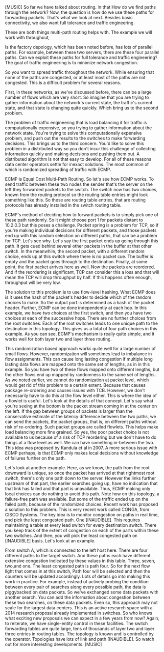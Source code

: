 [MUSIC] So far we have talked about routing. In that How do we find
paths through the network? Now, the question is how do we use
these paths for forwarding packets. That's what we look at next. Besides basic connectivity, we also want
full tolerance and traffic engineering. 

These are both things
multi-path routing helps with. The example we will work with throughout,


Is the factory depology, which has been noted before,
has lots of parallel paths. For example, between these two servers,
there are these four parallel paths. Can we exploit these paths for
full tolerance and traffic engineering? The goal of traffic engineering is
to minimize network congestion. 

So you want to spread traffic
throughout the network. While ensuring that none of
the paths are congested, or at least most of the paths
are not congested. This is a difficult problem for
several reasons. 

First, in these networks,
as we've discussed before, there can be a large number of
flows which are very short. So imagine that you are trying to gather
information about the network's current state, the traffic's current state, and
that state is changing quite quickly. Which bring us to the second problem. 

The problem of traffic engineering
that is load balancing it for traffic is computationally expensive, so you trying to gather information
about the network state. You're trying to solve this
computationally expensive problem, and push out the results to the switches
to make forwarding decisions. This brings us to the third concern. You'd like to solve this
problem in a distributed way so you don't incur this challenge of
collecting information quickly and making decisions and pushing them out. A distributed algorithm Is
not that easy to develop. For all of these reasons data center
operators settle for inexact solutions. The most common of which is randomized
spreading of traffic with ECMP. 

ECMP is Equal Cost Multi-Path Routing. So let's see how ECMP works. To send traffic between these two nodes
the sender that's the server on the left they forwarded packets to the switch. The switch now has two choices,
known from the routing protocol so the routing table entries might
look something like this. So these are routing table entries, that are routing protocols has already
installed in the switch routing table. 

ECMP's method of deciding
how to forward packets is to simply pick one
of these path randomly. So it might choose port 1 for packets distant to 10.2.0.3 but
this poses a challenge. Packet spring is a problem for TCP, so
if you're making individual decisions for different packets, and those packets end
up with this random selection on different paths, that can be a problem for TCP. Let's see why. Let's say the first packet ends
up going through this path. It gets cued behind several other packets
in the buffer at that other switch. In the meanwhile, the second packet, with a different random choice, ends up at
this switch where there is no packet cue. The buffer is empty and the packet
goes through to the destination. Finally, at some point,
the first packet arrives here as well. Now the packets are reordered. And if the reordering is significant,
TCP can consider this a loss and that will mean the TCP will
drop throughput by half. If this happens often enough,
throughput will be very low. 

The solution to this problem
is to use flow-level hashing. What ECMP does is it uses
the hash of the packet's header to decide which of
the random choices to make. So the output port is determined
as a hash of the packet header. Further, ECMP can be done
independently at each hop. In this example, we have two
choices at the first switch, and then you have two choices at
each of the successive hops. There are no further choices
from the root switches. Each of the root switches
leads to one unique path to the destination in this topology. This gives us a total of four
path choices in this example. As you can see, ECMP's mechanism is really
quite simple, and it works well for both layer two and layer three routing. 

This randomization based
approach works quite well for a large number of small flows. However, randomization will sometimes
lead to imbalance in flow assignments. This can cause long lasting congestion
if multiple long lasting data flows are mapped onto the same set of lengths,
as in in this example. So you have two of these flows
mapped onto different lengths, but the other flows end up mapped by
randomness to the same set of lengths. As we noted earlier, we cannot do
randomization at packet level, which would get rid of this
problem to a certain extent. Because that causes package re-ordering
and causes issues with TCB. However, we don't necessarily have
to do this at the flow level either. This is where the idea
of a flowlet is useful. Let's look at the details of that concept. Let's say what you're seeing at
the bottom is the packet stream coming in at the center on the left. If the gap between groups of packets is
larger than the conservative estimate of the latency difference between
the two paths, we can send the packets, the packet groups, that is, on different
paths without risk of re-ordering. Such packet groups are called flowlets. This helps make load
balancing more fine grained. So yes, the poor packet choice is not
available to us because of a risk of TCP reordering but we don't have to do
things at a flow level as well. We can have something in-between the two. This idea was proposed by
Kandula et al in 2007. A more serious issue with ECMP perhaps,
is that ECMP only makes local decisions without knowledge of
failures further on the path. 

Let's look at another example. Here, as we know, the path from the root
downward is unique, so once the packet has arrived at that rightmost root switch,
there's only one path down to the server. However the links further upstream of
that part, the earlier searches going up, have no indication that that link has
failed and that part is unavailable. Thus, ECMP making only local choices
can do nothing to avoid this path. Note how on this topology,
a failure-free path was available. But some of the traffic
ended up on the failed path, because of the randomized choices. Recent work has proposed
a solution to this problem. This is very recent work called CONGA,
from CISCO Systems. The key idea is to monitor congestion
on paths in real time, and pick the least congested path. One [INAUDIBLE]. This requires maintaining a table at every
lead switch for every destination switch. There you keep track of
the extent of congestion on each of the parts within
these two switches. And then, you will pick the least
congested path on [INAUDIBLE] basis. Let's look at an example. 

From switch A,
which is connected to the left host here. There are four different
paths to the target switch. And these paths each have
different extensive congestion indicated by these values in this table. Three, seven, two,and one. The least congested path is path four. So for the next flow light
that comes in at this switch, Path four will be selected and then
the counters will be updated accordingly. Lots of details go into
making this work in practice. For example, instead of actively probing
the condition between every pair of searches along every possible path,
the data is piggybacked on data packets. So we've exchanged some data
packets with another search. You can add the information about
congestion between these two searches, on these data packets. Even so, this approach may not scale for
the largest data centers. This is an active research space
with a 2014 research proposal already implemented in switches. So who knows what exciting new proposals
we can expect in a few years from now? Again, to reiterate, we have single-entity
control in these facilities. The switch forwarding tables are quite
large, tens of thousands of layer two and layer three entries in routing tables. The topology is known and
is controlled by the operator. Topologies have lots of link and
path [INAUDIBLE]. So watch out for
more interesting developments. [MUSIC]